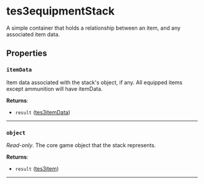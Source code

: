 # tes3equipmentStack
<div class="search_terms" style="display: none">tes3equipmentstack, equipmentstack</div>

<!---
	This file is autogenerated. Do not edit this file manually. Your changes will be ignored.
	More information: https://github.com/MWSE/MWSE/tree/master/docs
-->

A simple container that holds a relationship between an item, and any associated item data.

## Properties

### `itemData`
<div class="search_terms" style="display: none">itemdata</div>

Item data associated with the stack's object, if any. All equipped items except ammunition will have itemData.

**Returns**:

* `result` ([tes3itemData](../../types/tes3itemData))

***

### `object`
<div class="search_terms" style="display: none">object</div>

*Read-only*. The core game object that the stack represents.

**Returns**:

* `result` ([tes3item](../../types/tes3item))

***

